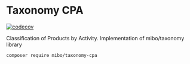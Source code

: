 # Taxonomy CPA  
[![codecov](https://codecov.io/gh/4513/taxonomy-cpa/graph/badge.svg?token=ChuNAg9UNA)](https://codecov.io/gh/4513/taxonomy-cpa)  

Classification of Products by Activity. Implementation of mibo/taxonomy library

```bash
composer require mibo/taxonomy-cpa
```
